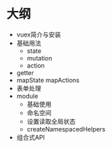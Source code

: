 # 大纲

- vuex简介与安装
- 基础用法
  - state
  - mutation
  - action
- getter
- mapState mapActions
- 表单处理
- module
  - 基础使用
  - 命名空间
  - 设置读取全局状态
  - createNamespacedHelpers
- 组合式API
